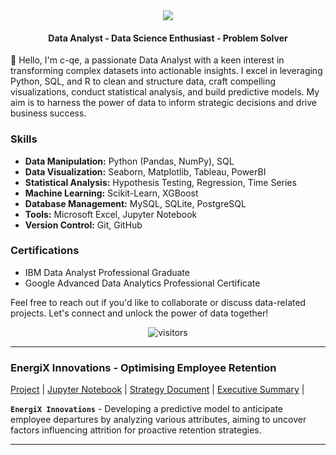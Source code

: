 
<div class='header'>
  <div class='icons' align='center'>
    <a href="https://skillicons.dev"><img src="https://skillicons.dev/icons?i=py,r,mysql,sqlite,postgres,c,vim,git,github,html,css,js,cpp"/></a>
  </div>
</div>

<body>
  <div class='title' align='center'>
   <h4>Data Analyst - Data Science Enthusiast - Problem Solver</h4> 
  </div>
</body>

👋 Hello, I'm c-qe, a passionate Data Analyst with a keen interest in transforming complex datasets into actionable insights. I excel in leveraging Python, SQL, and R to clean and structure data, craft compelling visualizations, conduct statistical analysis, and build predictive models. My aim is to harness the power of data to inform strategic decisions and drive business success.

### Skills
- **Data Manipulation:** Python (Pandas, NumPy), SQL
- **Data Visualization:** Seaborn, Matplotlib, Tableau, PowerBI
- **Statistical Analysis:** Hypothesis Testing, Regression, Time Series
- **Machine Learning:** Scikit-Learn, XGBoost
- **Database Management:** MySQL, SQLite, PostgreSQL
- **Tools:** Microsoft Excel, Jupyter Notebook
- **Version Control:** Git, GitHub

### Certifications
- IBM Data Analyst Professional Graduate
- Google Advanced Data Analytics Professional Certificate


Feel free to reach out if you'd like to collaborate or discuss data-related projects. Let's connect and unlock the power of data together!

<footer id='footer'>
  <div class='Visitor_Count' align='center'>
    <img alt="visitors" src="https://komarev.com/ghpvc/?username=c-qe7&style=flat&labelColor=red&logo=github&label=Profile+Views&color=58a6ff"/>
  </div>
</footer>

---

### EnergiX Innovations - Optimising Employee Retention
[Project](https://github.com/c-qe/EnergiX-Innovations--Optimizing-Employee-Retention) | [Jupyter Notebook](https://github.com/) | [Strategy Document](https://github.com/) | [Executive Summary](https://github.com/) |

**`EnergiX Innovations`**  - Developing a predictive model to anticipate employee departures by analyzing various attributes, aiming to uncover factors influencing attrition for proactive retention strategies.


---

    


